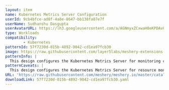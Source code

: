 ```yaml
---
layout: item
name: Kubernetes Metrics Server Configuration
userId: 9cb4bfce-ad8f-4a8e-8647-bb138fa07e7f
userName: Sudhanshu Dasgupta
userAvatarURL: https://lh3.googleusercontent.com/a/AGNmyxZCxwaH0eKPDAvQ8MuaiAwV9K19d9imJj3HoRXMkA=s96-c
type: Workloads
compatibility: 
        - Kubernetes
patternId: 57f7230d-015b-4892-9042-cd1ea97fcb30
image: https://raw.githubusercontent.com/layer5labs/meshery-extensions-packages/master/action-assets/design-assets/57f7230d-015b-4892-9042-cd1ea97fcb30.png
patternInfo: |
  This design configures the Kubernetes Metrics Server for monitoring cluster-wide resource metrics. It defines a Kubernetes Deployment, Role-Based Access Control (RBAC) rules, and other resources for the Metrics Server's deployment and operation.
patternCaveats: |
  This design configures the Kubernetes Metrics Server for resource monitoring. Ensure that RBAC and ServiceAccount configurations are secure to prevent unauthorized access. Adjust Metrics Server settings for specific metrics and monitor resource usage regularly to prevent resource overuse. Implement probes for reliability and maintain correct API service settings. Plan for scalability and choose the appropriate namespace. Set up monitoring for issue detection and establish data backup and recovery plans. Regularly update components for improved security and performance.
URL: 'https://raw.githubusercontent.com/meshery/meshery.io/master/catalog/57f7230d-015b-4892-9042-cd1ea97fcb30.yaml'
downloadLink: 57f7230d-015b-4892-9042-cd1ea97fcb30.yaml
---
```

